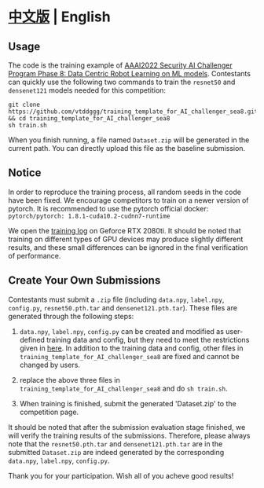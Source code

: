 # [中文版](https://github.com/vtddggg/training_template_for_AI_challenger_sea8/blob/main/README.md) | English

## Usage

The code is the training example of [AAAI2022 Security AI Challenger Program Phase 8: Data Centric Robot Learning on ML models](https://tianchi.aliyun.com/competition/entrance/531939/introduction). 
Contestants can quickly use the following two commands to train the `resnet50` and `densenet121` models needed for this competition:
```
git clone https://github.com/vtddggg/training_template_for_AI_challenger_sea8.git && cd training_template_for_AI_challenger_sea8
sh train.sh
```
When you finish running, a file named `Dataset.zip` will be generated in the current path. You can directly upload this file as the baseline submission.

## Notice

In order to reproduce the training process, all random seeds in the code have been fixed. We encourage competitors to train on a newer version of pytorch. 
It is recommended to use the pytorch official docker: `pytorch/pytorch: 1.8.1-cuda10.2-cudnn7-runtime`

We open the [training log](https://github.com/vtddggg/training_template_for_AI_challenger_sea8/blob/main/log.txt) on Geforce RTX 2080ti. 
It should be noted that training on different types of GPU devices may produce slightly different results, 
and these small differences can be ignored in the final verification of performance.

## Create Your Own Submissions

Contestants must submit a `.zip` file (including `data.npy`, `label.npy`, `config.py`, `resnet50.pth.tar` and `densenet121.pth.tar`). These files are generated through the following steps:

1. `data.npy`, `label.npy`, `config.py` can be created and modified as user-defined training data and config, but they need to meet the restrictions given in [here](https://tianchi.aliyun.com/competition/entrance/531939/information). In addition to the training data and config, other files in `training_template_for_AI_challenger_sea8` are fixed and cannot be changed by users.

2. replace the above three files in `training_template_for_AI_challenger_sea8` and do `sh train.sh`.

3. When training is finished, submit the generated 'Dataset.zip' to the competition page.

It should be noted that after the submission evaluation stage finished, we will verify the training results of the submissions. Therefore, please always note that the `resnet50.pth.tar` and `densenet121.pth.tar` are in the submitted `Dataset.zip` are indeed generated by the corresponding `data.npy`, `label.npy`, `config.py`.

Thank you for your participation. Wish all of you acheve good results!
